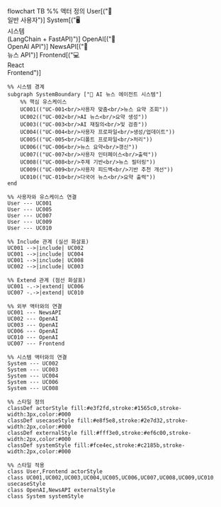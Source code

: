 flowchart TB
    %% 액터 정의
    User[("👤<br/>일반 사용자")]
    System[("🖥️<br/>시스템<br/>(LangChain + FastAPI)")]
    OpenAI[("🤖<br/>OpenAI API")]
    NewsAPI[("📰<br/>뉴스 API")]
    Frontend[("💻<br/>React<br/>Frontend")]

    %% 시스템 경계
    subgraph SystemBoundary ["🔲 AI 뉴스 에이전트 시스템"]
        %% 핵심 유스케이스
        UC001(("UC-001<br/>사용자 맞춤<br/>뉴스 요약 조회"))
        UC002(("UC-002<br/>AI 뉴스<br/>요약 생성"))
        UC003(("UC-003<br/>AI 재질의<br/>및 검증"))
        UC004(("UC-004<br/>사용자 프로파일<br/>생성/업데이트"))
        UC005(("UC-005<br/>디폴트 프로파일<br/>처리"))
        UC006(("UC-006<br/>뉴스 요약<br/>갱신"))
        UC007(("UC-007<br/>사용자 인터페이스<br/>출력"))
        UC008(("UC-008<br/>주제 기반<br/>뉴스 필터링"))
        UC009(("UC-009<br/>사용자 피드백<br/>기반 추천 개선"))
        UC010(("UC-010<br/>다국어 뉴스<br/>요약 출력"))
    end

    %% 사용자와 유스케이스 연결
    User --- UC001
    User --- UC005
    User --- UC007
    User --- UC009
    User --- UC010

    %% Include 관계 (실선 화살표)
    UC001 -->|include| UC002
    UC001 -->|include| UC004
    UC001 -->|include| UC008
    UC002 -->|include| UC003

    %% Extend 관계 (점선 화살표)
    UC001 -.->|extend| UC006
    UC007 -.->|extend| UC010

    %% 외부 액터와의 연결
    UC001 --- NewsAPI
    UC002 --- OpenAI
    UC003 --- OpenAI
    UC006 --- OpenAI
    UC010 --- OpenAI
    UC007 --- Frontend

    %% 시스템 액터와의 연결
    System --- UC002
    System --- UC003
    System --- UC004
    System --- UC006
    System --- UC008

    %% 스타일 정의
    classDef actorStyle fill:#e3f2fd,stroke:#1565c0,stroke-width:3px,color:#000
    classDef usecaseStyle fill:#e8f5e8,stroke:#2e7d32,stroke-width:2px,color:#000
    classDef externalStyle fill:#fff3e0,stroke:#ef6c00,stroke-width:2px,color:#000
    classDef systemStyle fill:#fce4ec,stroke:#c2185b,stroke-width:2px,color:#000

    %% 스타일 적용
    class User,Frontend actorStyle
    class UC001,UC002,UC003,UC004,UC005,UC006,UC007,UC008,UC009,UC010 usecaseStyle
    class OpenAI,NewsAPI externalStyle
    class System systemStyle